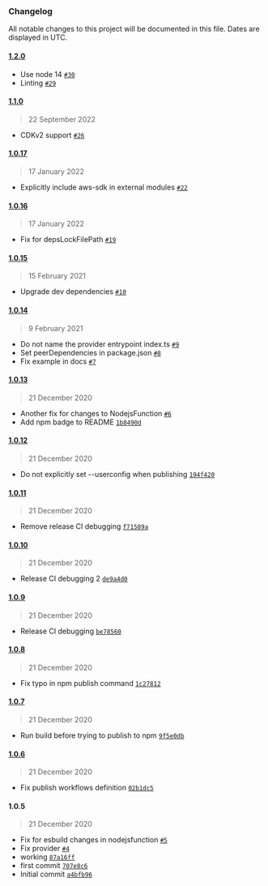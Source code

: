 ### Changelog

All notable changes to this project will be documented in this file. Dates are displayed in UTC.

#### [1.2.0](https://github.com/isotoma/ses-smtp-credentials-cdk/compare/1.1.0...1.2.0)

- Use node 14 [`#30`](https://github.com/isotoma/ses-smtp-credentials-cdk/pull/30)
- Linting [`#29`](https://github.com/isotoma/ses-smtp-credentials-cdk/pull/29)

#### [1.1.0](https://github.com/isotoma/ses-smtp-credentials-cdk/compare/1.0.17...1.1.0)

> 22 September 2022

- CDKv2 support [`#26`](https://github.com/isotoma/ses-smtp-credentials-cdk/pull/26)

#### [1.0.17](https://github.com/isotoma/ses-smtp-credentials-cdk/compare/1.0.16...1.0.17)

> 17 January 2022

- Explicitly include aws-sdk in external modules [`#22`](https://github.com/isotoma/ses-smtp-credentials-cdk/pull/22)

#### [1.0.16](https://github.com/isotoma/ses-smtp-credentials-cdk/compare/1.0.15...1.0.16)

> 17 January 2022

- Fix for depsLockFilePath [`#19`](https://github.com/isotoma/ses-smtp-credentials-cdk/pull/19)

#### [1.0.15](https://github.com/isotoma/ses-smtp-credentials-cdk/compare/1.0.14...1.0.15)

> 15 February 2021

- Upgrade dev dependencies [`#10`](https://github.com/isotoma/ses-smtp-credentials-cdk/pull/10)

#### [1.0.14](https://github.com/isotoma/ses-smtp-credentials-cdk/compare/1.0.13...1.0.14)

> 9 February 2021

- Do not name the provider entrypoint index.ts [`#9`](https://github.com/isotoma/ses-smtp-credentials-cdk/pull/9)
- Set peerDependencies in package.json [`#8`](https://github.com/isotoma/ses-smtp-credentials-cdk/pull/8)
- Fix example in docs [`#7`](https://github.com/isotoma/ses-smtp-credentials-cdk/pull/7)

#### [1.0.13](https://github.com/isotoma/ses-smtp-credentials-cdk/compare/1.0.12...1.0.13)

> 21 December 2020

- Another fix for changes to NodejsFunction [`#6`](https://github.com/isotoma/ses-smtp-credentials-cdk/pull/6)
- Add npm badge to README [`1b8490d`](https://github.com/isotoma/ses-smtp-credentials-cdk/commit/1b8490d4bf5e56c63d5d31fffef69d261a169f42)

#### [1.0.12](https://github.com/isotoma/ses-smtp-credentials-cdk/compare/1.0.11...1.0.12)

> 21 December 2020

- Do not explicitly set --userconfig when publishing [`194f420`](https://github.com/isotoma/ses-smtp-credentials-cdk/commit/194f420d1552e79b719e1baaad0a9097d64ada16)

#### [1.0.11](https://github.com/isotoma/ses-smtp-credentials-cdk/compare/1.0.10...1.0.11)

> 21 December 2020

- Remove release CI debugging [`f71589a`](https://github.com/isotoma/ses-smtp-credentials-cdk/commit/f71589adf2b49efcc88c67f09740adbab16b3caf)

#### [1.0.10](https://github.com/isotoma/ses-smtp-credentials-cdk/compare/1.0.9...1.0.10)

> 21 December 2020

- Release CI debugging 2 [`de9a4d0`](https://github.com/isotoma/ses-smtp-credentials-cdk/commit/de9a4d0fd218c87ea24bb9c60bc8212cc3403a2a)

#### [1.0.9](https://github.com/isotoma/ses-smtp-credentials-cdk/compare/1.0.8...1.0.9)

> 21 December 2020

- Release CI debugging [`be78560`](https://github.com/isotoma/ses-smtp-credentials-cdk/commit/be7856067e82c745d34445b13df8001519b07ae6)

#### [1.0.8](https://github.com/isotoma/ses-smtp-credentials-cdk/compare/1.0.7...1.0.8)

> 21 December 2020

- Fix typo in npm publish command [`1c27812`](https://github.com/isotoma/ses-smtp-credentials-cdk/commit/1c278128413748e55b11e9f76677215ffc87c3a6)

#### [1.0.7](https://github.com/isotoma/ses-smtp-credentials-cdk/compare/1.0.6...1.0.7)

> 21 December 2020

- Run build before trying to publish to npm [`9f5e0db`](https://github.com/isotoma/ses-smtp-credentials-cdk/commit/9f5e0dbda68d274efd917b974d23af52704b7e92)

#### [1.0.6](https://github.com/isotoma/ses-smtp-credentials-cdk/compare/1.0.5...1.0.6)

> 21 December 2020

- Fix publish workflows definition [`02b1dc5`](https://github.com/isotoma/ses-smtp-credentials-cdk/commit/02b1dc5464193d3997ababb4eb7a112158db9277)

#### 1.0.5

> 21 December 2020

- Fix for esbuild changes in nodejsfunction [`#5`](https://github.com/isotoma/ses-smtp-credentials-cdk/pull/5)
- Fix provider [`#4`](https://github.com/isotoma/ses-smtp-credentials-cdk/pull/4)
- working [`87a16ff`](https://github.com/isotoma/ses-smtp-credentials-cdk/commit/87a16ff2ce48a0ef3b329ef38baab62852a7ed5b)
- first commit [`707e8c6`](https://github.com/isotoma/ses-smtp-credentials-cdk/commit/707e8c672749f43fb5dc5827632dd48fef8c7941)
- Initial commit [`a4bfb96`](https://github.com/isotoma/ses-smtp-credentials-cdk/commit/a4bfb96ac206b710d668a7bdaa35b0b632b41f5e)
